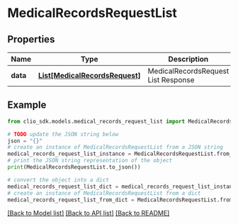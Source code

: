 # MedicalRecordsRequestList


## Properties

Name | Type | Description | Notes
------------ | ------------- | ------------- | -------------
**data** | [**List[MedicalRecordsRequest]**](MedicalRecordsRequest.md) | MedicalRecordsRequest List Response | 

## Example

```python
from clio_sdk.models.medical_records_request_list import MedicalRecordsRequestList

# TODO update the JSON string below
json = "{}"
# create an instance of MedicalRecordsRequestList from a JSON string
medical_records_request_list_instance = MedicalRecordsRequestList.from_json(json)
# print the JSON string representation of the object
print(MedicalRecordsRequestList.to_json())

# convert the object into a dict
medical_records_request_list_dict = medical_records_request_list_instance.to_dict()
# create an instance of MedicalRecordsRequestList from a dict
medical_records_request_list_from_dict = MedicalRecordsRequestList.from_dict(medical_records_request_list_dict)
```
[[Back to Model list]](../README.md#documentation-for-models) [[Back to API list]](../README.md#documentation-for-api-endpoints) [[Back to README]](../README.md)



